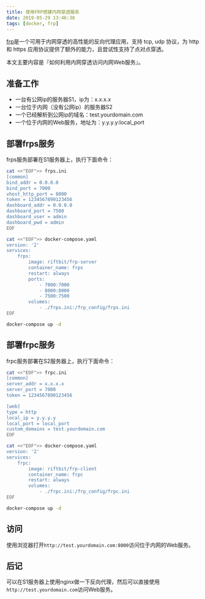 ```yaml
---
title: 使用FRP搭建内网穿透服务
date: 2019-05-29 13:46:38
tags: [docker, frp]
---
```


[frp][]是一个可用于内网穿透的高性能的反向代理应用，支持 tcp, udp 协议，为 http 和 https 应用协议提供了额外的能力，且尝试性支持了点对点穿透。

本文主要内容是『如何利用内网穿透访问内网Web服务』。

## 准备工作

* 一台有公网ip的服务器S1，ip为：x.x.x.x
* 一台位于内网（没有公网ip）的服务器S2
* 一个已经解析到公网ip的域名：test.yourdomain.com
* 一个位于内网的Web服务，地址为：y.y.y.y:local_port

<!--more-->

## 部署frps服务

frps服务部署在S1服务器上，执行下面命令：

```bash
cat <<"EOF">> frps.ini
[common]
bind_addr = 0.0.0.0
bind_port = 7000
vhost_http_port = 8000
token = 1234567890123456
dashboard_addr = 0.0.0.0
dashboard_port = 7500
dashboard_user = admin
dashboard_pwd = admin
EOF

cat <<"EOF">> docker-compose.yaml
version: '2'
services:
    frps:
        image: riftbit/frp-server
        container_name: frps
        restart: always
        ports:
            - 7000:7000
            - 8000:8000
            - 7500:7500
        volumes:
            - ./frps.ini:/frp_config/frps.ini
EOF

docker-compose up -d
```

## 部署frpc服务

frpc服务部署在S2服务器上，执行下面命令：

```bash
cat <<"EOF">> frpc.ini
[common]
server_addr = x.x.x.x
server_port = 7000
token = 1234567890123456

[web]
type = http
local_ip = y.y.y.y
local_port = local_port
custom_domains = test.yourdomain.com
EOF

cat <<"EOF">> docker-compose.yaml
version: '2'
services:
    frpc:
        image: riftbit/frp-client
        container_name: frpc
        restart: always
        volumes:
            - ./frpc.ini:/frp_config/frpc.ini
EOF

docker-compose up -d
```

## 访问

使用浏览器打开`http://test.yourdomain.com:8000`访问位于内网的Web服务。

## 后记

可以在S1服务器上使用nginx做一下反向代理，然后可以直接使用`http://test.yourdomain.com`访问Web服务。


[frp]: https://github.com/fatedier/frp
